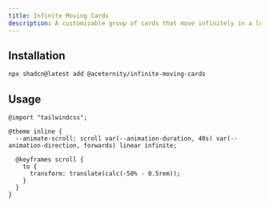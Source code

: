 ```yaml
---
title: Infinite Moving Cards
description: A customizable group of cards that move infinitely in a loop. Made with Framer Motion and Tailwind CSS.
---
```


## Installation

```bash
npx shadcn@latest add @aceternity/infinite-moving-cards
```

## Usage

```tsx showLineNumbers
@import "tailwindcss";
 
@theme inline {
  --animate-scroll: scroll var(--animation-duration, 40s) var(--animation-direction, forwards) linear infinite;
 
  @keyframes scroll {
    to {
      transform: translate(calc(-50% - 0.5rem));
    }
  }
}
```
